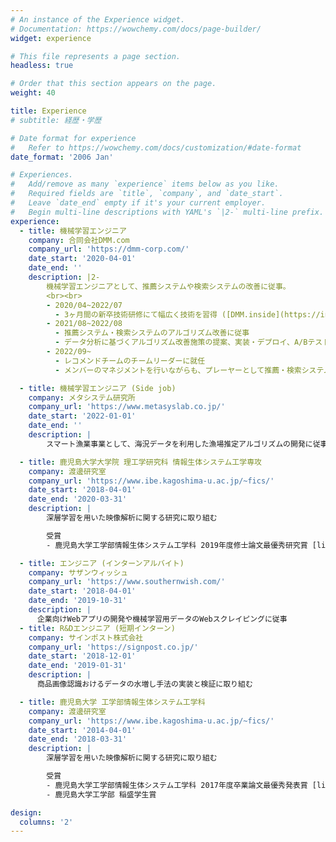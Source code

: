 ```yaml
---
# An instance of the Experience widget.
# Documentation: https://wowchemy.com/docs/page-builder/
widget: experience

# This file represents a page section.
headless: true

# Order that this section appears on the page.
weight: 40

title: Experience
# subtitle: 経歴・学歴

# Date format for experience
#   Refer to https://wowchemy.com/docs/customization/#date-format
date_format: '2006 Jan'

# Experiences.
#   Add/remove as many `experience` items below as you like.
#   Required fields are `title`, `company`, and `date_start`.
#   Leave `date_end` empty if it's your current employer.
#   Begin multi-line descriptions with YAML's `|2-` multi-line prefix.
experience:
  - title: 機械学習エンジニア
    company: 合同会社DMM.com
    company_url: 'https://dmm-corp.com/'
    date_start: '2020-04-01'
    date_end: ''
    description: |2-
        機械学習エンジニアとして、推薦システムや検索システムの改善に従事。
        <br><br>
        - 2020/04~2022/07
          - 3ヶ月間の新卒技術研修にて幅広く技術を習得 ([DMM.inside](https://inside.dmm.com/entry/2020/04/28/engineer-training-2020))
        - 2021/08~2022/08
          - 推薦システム・検索システムのアルゴリズム改善に従事
          - データ分析に基づくアルゴリズム改善施策の提案、実装・デプロイ、A/Bテスト・効果測定を実施
        - 2022/09~
          - レコメンドチームのチームリーダーに就任
          - メンバーのマネジメントを行いながらも、プレーヤーとして推薦・検索システム改善に従事

  - title: 機械学習エンジニア (Side job)
    company: メタシステム研究所
    company_url: 'https://www.metasyslab.co.jp/'
    date_start: '2022-01-01'
    date_end: ''
    description: |
        スマート漁業事業として、海況データを利用した漁場推定アルゴリズムの開発に従事

  - title: 鹿児島大学大学院 理工学研究科 情報生体システム工学専攻 
    company: 渡邊研究室
    company_url: 'https://www.ibe.kagoshima-u.ac.jp/~fics/'
    date_start: '2018-04-01'
    date_end: '2020-03-31'
    description: |
        深層学習を用いた映像解析に関する研究に取り組む

        受賞
        - 鹿児島大学工学部情報生体システム工学科 2019年度修士論文最優秀研究賞 [link](https://www.ibe.kagoshima-u.ac.jp/~fics/members/old_members.html#futami_yuuki)

  - title: エンジニア (インターンアルバイト)
    company: サザンウィッシュ
    company_url: 'https://www.southernwish.com/'
    date_start: '2018-04-01'
    date_end: '2019-10-31'
    description: |
      企業向けWebアプリの開発や機械学習用データのWebスクレイピングに従事
  - title: R&Dエンジニア (短期インターン)
    company: サインポスト株式会社
    company_url: 'https://signpost.co.jp/'
    date_start: '2018-12-01'
    date_end: '2019-01-31'
    description: |
      商品画像認識おけるデータの水増し手法の実装と検証に取り組む

  - title: 鹿児島大学 工学部情報生体システム工学科
    company: 渡邊研究室
    company_url: 'https://www.ibe.kagoshima-u.ac.jp/~fics/'
    date_start: '2014-04-01'
    date_end: '2018-03-31'
    description: |
        深層学習を用いた映像解析に関する研究に取り組む

        受賞
        - 鹿児島大学工学部情報生体システム工学科 2017年度卒業論文最優秀発表賞 [link](https://www.ibe.kagoshima-u.ac.jp/~fics/members/old_members.html#futami_yuuki)
        - 鹿児島大学工学部 稲盛学生賞

design:
  columns: '2'
---
```


